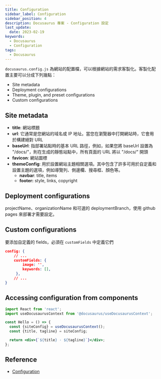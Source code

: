 ```yaml
---
title: Configuration
sidebar_label: Configuration
sidebar_position: 4
description: Docusaurus 專案 - Configuration 設定
last_update:
  date: 2023-02-19
keywords:
  - Docusaurus
  - Configuration
tags:
  - Docusaurus
---
```


`docusaurus.config.js` 為網站的配置檔，可以根據網站的需求客製化。客製化配置主要可以分成下列幾點：

- Site metadata
- Deployment configurations
- Theme, plugin, and preset configurations
- Custom configurations

## **Site metadata**

- **title**: 網站標題
- **url**: 它通常是您網站的域名或 IP 地址。當您在瀏覽器中打開網站時，它會用於構建絕對 URL
- **baseUrl**: 指部署站點時的基本 URL 路徑，例如，如果您將 baseUrl 設置為 "/docs/"，則在生成的靜態站點中，所有頁面的 URL 將以 "/docs/" 開頭
- **favicon**: 網站圖標
- **themeConfig**: 用於設置網站主題相關選項。其中包含了許多可用於自定義和設置主題的選項，例如導覽列、側邊欄、搜尋框、顏色等。
    - **navbar**: title, items
    - **footer:** style, links, copyright

## **Deployment configurations**

projectName、organizationName 和可選的 deploymentBranch，使用 github pages 來部署才需要設定。

## **Custom configurations**

要添加自定義的 fields，必須在 `customFields` 中定義它們

```json
config: {
	// ...
	customFields: {
	    image: '',
	    keywords: [],
	 },
	// ...
}
```

## **Accessing configuration from components**

```jsx
import React from 'react';
import useDocusaurusContext from '@docusaurus/useDocusaurusContext';

const Hello = () => {
  const {siteConfig} = useDocusaurusContext();
  const {title, tagline} = siteConfig;

  return <div>{`${title} · ${tagline}`}</div>;
};
```

## **Reference**
- [Configuration](https://docusaurus.io/docs/configuration#theme-plugin-and-preset-configurations)